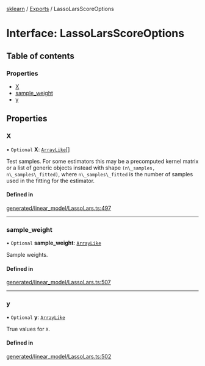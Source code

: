 [sklearn](../readme.md) / [Exports](../modules.md) / LassoLarsScoreOptions

# Interface: LassoLarsScoreOptions

## Table of contents

### Properties

- [X](LassoLarsScoreOptions.md#x)
- [sample\_weight](LassoLarsScoreOptions.md#sample_weight)
- [y](LassoLarsScoreOptions.md#y)

## Properties

### X

• `Optional` **X**: [`ArrayLike`](../modules.md#arraylike)[]

Test samples. For some estimators this may be a precomputed kernel matrix or a list of generic objects instead with shape `(n\_samples, n\_samples\_fitted)`, where `n\_samples\_fitted` is the number of samples used in the fitting for the estimator.

#### Defined in

[generated/linear_model/LassoLars.ts:497](https://github.com/transitive-bullshit/scikit-learn-ts/blob/367336a/packages/sklearn/src/generated/linear_model/LassoLars.ts#L497)

___

### sample\_weight

• `Optional` **sample\_weight**: [`ArrayLike`](../modules.md#arraylike)

Sample weights.

#### Defined in

[generated/linear_model/LassoLars.ts:507](https://github.com/transitive-bullshit/scikit-learn-ts/blob/367336a/packages/sklearn/src/generated/linear_model/LassoLars.ts#L507)

___

### y

• `Optional` **y**: [`ArrayLike`](../modules.md#arraylike)

True values for `X`.

#### Defined in

[generated/linear_model/LassoLars.ts:502](https://github.com/transitive-bullshit/scikit-learn-ts/blob/367336a/packages/sklearn/src/generated/linear_model/LassoLars.ts#L502)
